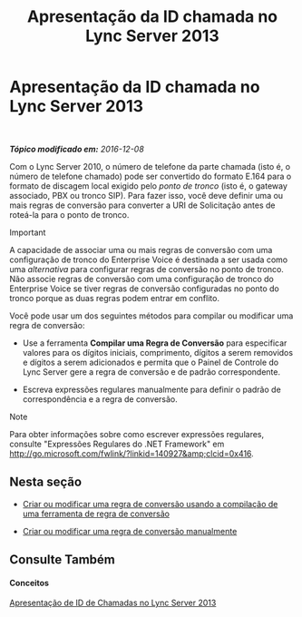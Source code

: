 ﻿---
title: Apresentação da ID chamada no Lync Server 2013
TOCTitle: Apresentação da ID chamada no Lync Server 2013
ms:assetid: cf6c6af5-3418-411e-a50b-7a9cf8e100d4
ms:mtpsurl: https://technet.microsoft.com/pt-br/library/JJ721892(v=OCS.15)
ms:contentKeyID: 49886420
ms.date: 12/10/2016
mtps_version: v=OCS.15
ms.translationtype: HT
---

# Apresentação da ID chamada no Lync Server 2013

 

_**Tópico modificado em:** 2016-12-08_

Com o Lync Server 2010, o número de telefone da parte chamada (isto é, o número de telefone chamado) pode ser convertido do formato E.164 para o formato de discagem local exigido pelo *ponto de tronco* (isto é, o gateway associado, PBX ou tronco SIP). Para fazer isso, você deve definir uma ou mais regras de conversão para converter a URI de Solicitação antes de roteá-la para o ponto de tronco.

> [!important]  
> A capacidade de associar uma ou mais regras de conversão com uma configuração de tronco do Enterprise Voice é destinada a ser usada como uma <em>alternativa</em> para configurar regras de conversão no ponto de tronco. Não associe regras de conversão com uma configuração de tronco do Enterprise Voice se tiver regras de conversão configuradas no ponto do tronco porque as duas regras podem entrar em conflito.

Você pode usar um dos seguintes métodos para compilar ou modificar uma regra de conversão:

  - Use a ferramenta **Compilar uma Regra de Conversão** para especificar valores para os dígitos iniciais, comprimento, dígitos a serem removidos e dígitos a serem adicionados e permita que o Painel de Controle do Lync Server gere a regra de conversão e de padrão correspondente.

  - Escreva expressões regulares manualmente para definir o padrão de correspondência e a regra de conversão.

> [!note]  
> Para obter informações sobre como escrever expressões regulares, consulte &quot;Expressões Regulares do .NET Framework&quot; em <a href="http://go.microsoft.com/fwlink/?linkid=140927%26clcid=0x416" class="uri">http://go.microsoft.com/fwlink/?linkid=140927&amp;clcid=0x416</a>.

## Nesta seção

  - [Criar ou modificar uma regra de conversão usando a compilação de uma ferramenta de regra de conversão](lync-server-2013-create-or-modify-a-translation-rule-by-using-the-build-a-translation-rule-tool.md)

  - [Criar ou modificar uma regra de conversão manualmente](lync-server-2013-create-or-modify-a-translation-rule-manually.md)

## Consulte Também

#### Conceitos

[Apresentação de ID de Chamadas no Lync Server 2013](lync-server-2013-caller-id-presentation.md)

